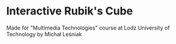# Interactive Rubik's Cube
Made for "Multimedia Technologies" course at Lodz University of Technology by Michał Leśniak